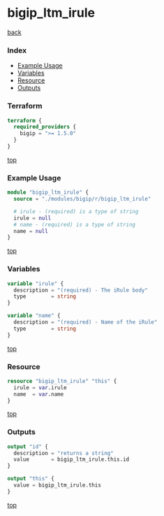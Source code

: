# bigip_ltm_irule

[back](../bigip.md)

### Index

- [Example Usage](#example-usage)
- [Variables](#variables)
- [Resource](#resource)
- [Outputs](#outputs)

### Terraform

```terraform
terraform {
  required_providers {
    bigip = ">= 1.5.0"
  }
}
```

[top](#index)

### Example Usage

```terraform
module "bigip_ltm_irule" {
  source = "./modules/bigip/r/bigip_ltm_irule"

  # irule - (required) is a type of string
  irule = null
  # name - (required) is a type of string
  name = null
}
```

[top](#index)

### Variables

```terraform
variable "irule" {
  description = "(required) - The iRule body"
  type        = string
}

variable "name" {
  description = "(required) - Name of the iRule"
  type        = string
}
```

[top](#index)

### Resource

```terraform
resource "bigip_ltm_irule" "this" {
  irule = var.irule
  name  = var.name
}
```

[top](#index)

### Outputs

```terraform
output "id" {
  description = "returns a string"
  value       = bigip_ltm_irule.this.id
}

output "this" {
  value = bigip_ltm_irule.this
}
```

[top](#index)